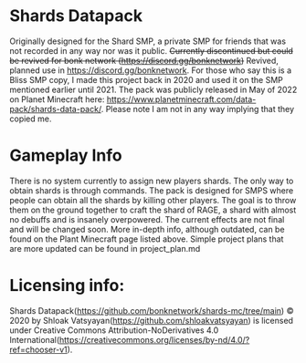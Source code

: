 # Shards Datapack
Originally designed for the Shard SMP, a private SMP for friends that was not recorded in any way nor was it public. 
~~Currently discontinued but could be revived for bonk network (https://discord.gg/bonknetwork)~~ Revived, planned use in https://discord.gg/bonknetwork. For those who say this is a Bliss SMP copy, I made this project back in 2020 and used it on the SMP mentioned earlier until 2021. The pack was publicly released in May of 2022 on Planet Minecraft here: https://www.planetminecraft.com/data-pack/shards-data-pack/. Please note I am not in any way implying that they copied me.

# Gameplay Info
There is no system currently to assign new players shards. The only way to obtain shards is through commands. The pack is designed for SMPS where people can obtain all the shards by killing other players. The goal is to throw them on the ground together to craft the shard of RAGE, a shard with almost no debuffs and is insanely overpowered. The current effects are not final and will be changed soon. More in-depth info, although outdated, can be found on the Plant Minecraft page listed above. Simple project plans that are more updated can be found in project_plan.md

# Licensing info:
Shards Datapack(https://github.com/bonknetwork/shards-mc/tree/main) © 2020 by Shloak Vatsyayan(https://github.com/shloakvatsyayan) is licensed under Creative Commons Attribution-NoDerivatives 4.0 International(https://creativecommons.org/licenses/by-nd/4.0/?ref=chooser-v1).
